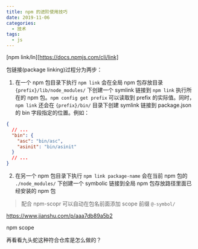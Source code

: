 ```yaml
---
title: npm 的进阶使用技巧
date: 2019-11-06
categories:
  - 技术
tags:
  - js
---
```


[npm link/ln][https://docs.npmjs.com/cli/link]

包链接(package linking)过程分为两步：

1. 在一个 npm 包目录下执行 `npm link` 会在全局 npm 包存放目录 `{prefix}/lib/node_modules/` 下创建一个 symlink 链接到 `npm link` 执行所在的 npm 包。`npm config get prefix` 可以读取到 prefix 的实际值。同时，`npm link` 还会在 `{prefix}/bin/` 目录下创建 symlink 链接到 package.json 的 bin 字段指定的位置。例如：

```json
{
  // ...
  "bin": {
    "asc": "bin/asc",
    "asinit": "bin/asinit"
  }
  // ...
}
```

2. 在另一个 npm 包目录下执行 `npm link package-name` 会在当前 npm 包的 `./node_modules/` 下创建一个 symbolic 链接到全局 npm 包存放路径里面已经安装的 npm 包

> 配合 npm-scopr 可以自动在包名前面添加 scope 前缀 `@-symbol/`

https://www.jianshu.com/p/aaa7db89a5b2

npm scope

再看看九头蛇这种符合仓库是怎么做的？